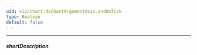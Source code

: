 ```yaml
---
uid: viz/chart:dxChartArgumentAxis.endOnTick
type: Boolean
default: false
---
```

---
##### shortDescription
<!-- Description goes here -->